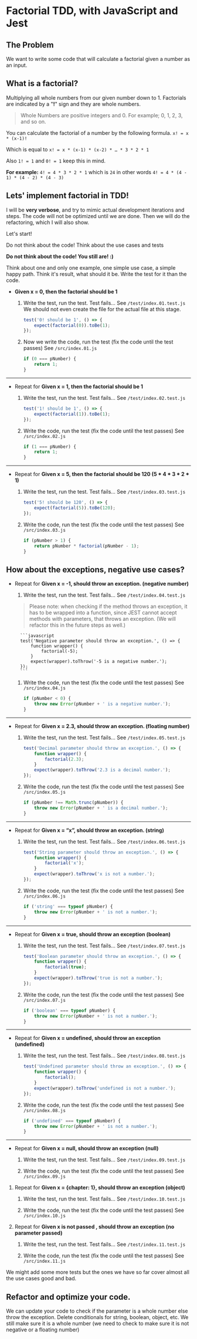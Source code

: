 # Factorial TDD, with JavaScript and Jest

## The Problem
We want to write some code that will calculate a factorial given a number as an input.

## What is a factorial?
Multiplying all whole numbers from our given number down to 1. Factorials are indicated by a "**!**" sign and they are whole numbers.

> Whole Numbers are positive integers and 0. For example; 0, 1, 2, 3, and so on.

You can calculate the factorial of a number by the following formula.
`x! = x * (x-1)!`

Which is equal to `x! = x * (x-1) * (x-2) * … * 3 * 2 * 1`

Also `1! = 1` and `0! = 1` keep this in mind.

**For example:** `4! = 4 * 3 * 2 * 1` which is `24` in other words `4! = 4 * (4 - 1) * (4 - 2) * (4 - 3)`

## Lets' implement factorial in TDD! 

I will be **very verbose**, and try to mimic actual development iterations and steps. The code will not be optimized until we are done. Then we will do the refactoring, which I will also show.

Let's start!

Do not think about the code! Think about the use cases and tests 

**Do not think about the code! You still are! :)**

Think about one and only one example, one simple use case, a simple happy path. Think it's result, what should it be. Write the test for it than the code.

- __Given x = 0, then the factorial should be 1__
	
	1. Write the test, run the test. Test fails... See `/test/index.01.test.js` We should not even create the file for the actual file at this stage.

		```javascript
		test('0! should be 1', () => {
			expect(factorial(0)).toBe(1);
		});
		```

	1. Now we write the code, run the test (fix the code until the test passes) See `/src/index.01.js`

		```javascript
		if (0 === pNumber) {
			return 1;
		}
		```
---
- Repeat for __Given x = 1, then the factorial should be 1__

	1. Write the test, run the test. Test fails... See `/test/index.02.test.js`

		```javascript
		test('1! should be 1', () => {
			expect(factorial(1)).toBe(1);
		});
		```
		
	1. Write the code, run the test (fix the code until the test passes)
See `/src/index.02.js`

		```javascript
		if (1 === pNumber) {
			return 1;
		}
		```
---
- Repeat for __Given x = 5, then the factorial should be 120 (5 * 4 * 3 * 2 *  1)__

	1. Write the test, run the test. Test fails... See `/test/index.03.test.js`

		```javascript
		test('5! should be 120', () => {
			expect(factorial(5)).toBe(120);
		});
		```
    
	1. Write the code, run the test (fix the code until the test passes)
See `/src/index.03.js`

		```javascript
		if (pNumber > 1) {
			return pNumber * factorial(pNumber - 1);
		}
		```

## How about the exceptions, negative use cases?

- Repeat for __Given x = -1, should throw an exception. (negative number)__

	1. Write the test, run the test. Test fails... See `/test/index.04.test.js` 
	> Please note: when checking if the method throws an exception, it has to be wrapped into a function, since JEST cannot accept methods with parameters, that throws an exception. (We will refactor this in the future steps as well.)

		```javascript
		test('Negative parameter should throw an exception.', () => {
			function wrapper() {
				factorial(-5);
			}
			expect(wrapper).toThrow('-5 is a negative number.');
		});		
		```

	1. Write the code, run the test (fix the code until the test passes)
See `/src/index.04.js`

		```javascript
		if (pNumber < 0) {
			throw new Error(pNumber + ' is a negative number.');
		}
		```
---
- Repeat for __Given x = 2.3, should throw an exception. (floating number)__
	1. Write the test, run the test. Test fails... See `/test/index.05.test.js`

		```javascript
		test('Decimal parameter should throw an exception.', () => {
			function wrapper() {
				factorial(2.3);
			}
			expect(wrapper).toThrow('2.3 is a decimal number.');
		});
		```

	1. Write the code, run the test (fix the code until the test passes)
See `/src/index.05.js`

		```javascript
		if (pNumber !== Math.trunc(pNumber)) {
			throw new Error(pNumber + ' is a decimal number.');
		}
		```
---
- Repeat for __Given x = “x”, should throw an exception. (string)__
	1. Write the test, run the test. Test fails... See `/test/index.06.test.js`

		```javascript
		test('String parameter should throw an exception.', () => {
			function wrapper() {
				factorial('x');
			}
			expect(wrapper).toThrow('x is not a number.');
		});
		```

	1. Write the code, run the test (fix the code until the test passes)
See `/src/index.06.js`

		```javascript
		if ('string' === typeof pNumber) {
			throw new Error(pNumber + ' is not a number.');
		}
		```
---
- Repeat for __Given x = true, should throw an exception (boolean)__
	1. Write the test, run the test. Test fails... See `/test/index.07.test.js`

		```javascript
		test('Boolean parameter should throw an exception.', () => {
			function wrapper() {
				factorial(true);
			}
			expect(wrapper).toThrow('true is not a number.');
		});
		```

	1. Write the code, run the test (fix the code until the test passes)
See `/src/index.07.js`

		```javascript
		if ('boolean' === typeof pNumber) {
			throw new Error(pNumber + ' is not a number.');
		}
		```
---
- Repeat for __Given x = undefined, should throw an exception (undefined)__
	1. Write the test, run the test. Test fails... See `/test/index.08.test.js`

		```javascript
		test('Undefined parameter should throw an exception.', () => {
			function wrapper() {
				factorial();
			}
			expect(wrapper).toThrow('undefined is not a number.');
		});
		```

	1. Write the code, run the test (fix the code until the test passes)
See `/src/index.08.js`

		```javascript
		if ('undefined' === typeof pNumber) {
			throw new Error(pNumber + ' is not a number.');
		}
		```
---
- Repeat for __Given x = null, should throw an exception (null)__
	1. Write the test, run the test. Test fails... See `/test/index.09.test.js`

	1. Write the code, run the test (fix the code until the test passes)
See `/src/index.09.js`

1. Repeat for __Given x = {chapter: 1}, should throw an exception (object)__
	1. Write the test, run the test. Test fails... See `/test/index.10.test.js`

	1. Write the code, run the test (fix the code until the test passes)
See `/src/index.10.js`

1. Repeat for __Given x is not passed , should throw an exception (no parameter passed)__
	1. Write the test, run the test. Test fails... See `/test/index.11.test.js`

	1. Write the code, run the test (fix the code until the test passes)
See `/src/index.11.js`

We might add some more tests but the ones we have so far cover almost all the use cases good and bad.

## Refactor and optimize your code.

We can update your code to check if the parameter is a whole number else throw the exception. 
Delete conditionals for string, boolean, object, etc.
We still make sure it is a whole number (we need to check to make sure it is not negative or a floating number)
